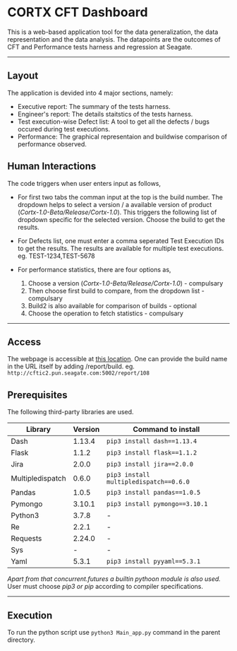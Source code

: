 # CORTX CFT Dashboard
This is a web-based application tool for the data generalization, the data representation and the data analysis. 
The datapoints are the outcomes of CFT and Performance tests harness and regression at Seagate.

---
## Layout
The application is devided into 4 major sections, namely:
- Executive report: The summary of the tests harness.
- Engineer's report: The details staitstics of the tests harness.
- Test execution-wise Defect list: A tool to get all the defects / bugs occured during test executions.
- Performance: The graphical representaion and buildwise comparison of performance observed.

## Human Interactions
The code triggers when user enters input as follows,
- For first two tabs the comman input at the top is the build number.
	The dropdown helps to select a version / a available version of product (*Cortx-1.0-Beta/Release/Cortx-1.0*).
	This triggers the following list of dropdown specific for the selected version.
	Choose the build to get the results.
	
- For Defects list, one must enter a comma seperated Test Execution IDs to get the results.
	The results are available for multiple test executions.
	eg. TEST-1234,TEST-5678

- For performance statistics, there are four options as,
	1. Choose a version (*Cortx-1.0-Beta/Release/Cortx-1.0*) - compulsary
	2. Then choose first build to compare, from the dropdown list - compulsary
	3. Build2 is also available for comparison of builds - optional
	4. Choose the operation to fetch statistics - compulsary
---
## Access
The webpage is accessible at [this location](http://cftic2.pun.seagate.com:5002/). 
One can provide the build name in the URL itself by adding /report/build. 
eg. `http://cftic2.pun.seagate.com:5002/report/108`

## Prerequisites
The following third-party libraries are used.

| Library | Version | Command to install |
| ----------- | ----------- | ----------- |
| Dash 	| 1.13.4 | `pip3 install dash==1.13.4` |
| Flask | 1.1.2 | `pip3 install flask==1.1.2` |
| Jira | 2.0.0 | `pip3 install jira==2.0.0` |
| Multipledispatch | 0.6.0 | `pip3 install multipledispatch==0.6.0` |
| Pandas | 1.0.5 | `pip3 install pandas==1.0.5` |
| Pymongo | 3.10.1 | `pip3 install pymongo==3.10.1` |
| Python3 | 3.7.8 | - |
| Re | 2.2.1 | - |
| Requests | 2.24.0 | - |
| Sys | - | - |
| Yaml | 5.3.1 | `pip3 install pyyaml==5.3.1` |

*Apart from that concurrent.futures a builtin pythoon module is also used.*
User must choose *pip3 or pip* according to compiler specifications.

---

## Execution
To run the python script use `python3 Main_app.py` command in the parent directory.

